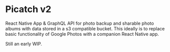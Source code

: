 # Picatch v2 <!-- omit in toc --> 

React Native App & GraphQL API for photo backup and sharable photo albums with
data stored in a s3 compatible bucket. This ideally is to replace basic
functionality of Google Photos with a companion React Native app.

Still an early WIP.

